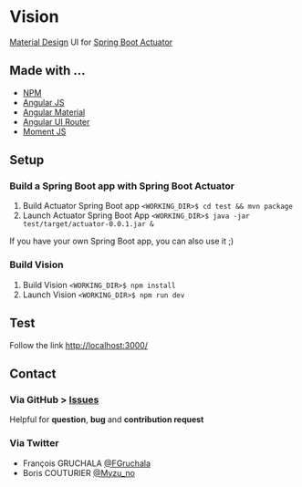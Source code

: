 # Vision
[Material Design](https://material.io/guidelines/) UI for [Spring Boot Actuator](http://docs.spring.io/spring-boot/docs/current-SNAPSHOT/reference/htmlsingle/#production-ready)

## Made with ...
* [NPM](https://www.npmjs.com/) 
* [Angular JS](https://angularjs.org/)
* [Angular Material](https://material.angularjs.org/latest/)
* [Angular UI Router](https://ui-router.github.io/)
* [Moment JS](http://momentjs.com/)

## Setup
### Build a Spring Boot app with Spring Boot Actuator
1. Build Actuator Spring Boot app `<WORKING_DIR>$ cd test && mvn package`
2. Launch Actuator Spring Boot App `<WORKING_DIR>$ java -jar test/target/actuator-0.0.1.jar &`

If you have your own Spring Boot app, you can also use it ;)

### Build Vision
1. Build Vision `<WORKING_DIR>$ npm install`
2. Launch Vision `<WORKING_DIR>$ npm run dev`

## Test
Follow the link [http://localhost:3000/](http://localhost:3000/)

## Contact
### Via GitHub > [Issues](https://github.com/fgruchala/Vision/issues)
Helpful for **question**, **bug** and **contribution request** 

### Via Twitter
* François GRUCHALA [@FGruchala](https://twitter.com/FGruchala)
* Boris COUTURIER [@Myzu_no](https://twitter.com/Myzu_no)
